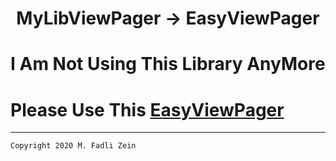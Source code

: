 <h1 align="center">
  MyLibViewPager -> EasyViewPager
</h1>

# I Am Not Using This Library AnyMore

# Please Use This [EasyViewPager](https://github.com/gzeinnumer/EasyViewPager)

---

```
Copyright 2020 M. Fadli Zein
```

